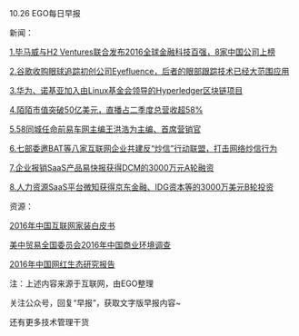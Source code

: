 10.26 EGO每日早报

新闻：

[1.毕马威与H2 Ventures联合发布2016全球金融科技百强，8家中国公司上榜](http://www.leiphone.com/news/201610/SgZVy7RVirKObHYw.html)

[2.谷歌收购眼球追踪初创公司Eyefluence，后者的眼部跟踪技术已经大范围应用](http://tech.qq.com/a/20161025/020740.htm)

[3.华为、诺基亚加入由Linux基金会领导的Hyperledger区块链项目](http://www.cnbeta.com/articles/551383.htm)

[4.陌陌市值突破50亿美元，直播占二季度总营收超58%](http://it.sohu.com/20161025/n471244687.shtml)

[5.58同城任命前易车网主编王洪浩为主编、首席营销官](http://tech.qq.com/a/20161025/017552.htm)

[6.七部委邀BAT等八家互联网企业共建反“炒信”行动联盟，打击网络炒信行为](http://tech.huanqiu.com/news/2016-10/9598955.html)

[7.企业报销SaaS产品易快报获得DCM的3000万元A轮融资](http://36kr.com/p/5055049.html?ktm_source=feed)

[8.人力资源SaaS平台微知获得京东金融、IDG资本等的3000万美元B轮投资](http://www.huxiu.com/article/168214/1.html?f=wangzhan)

资源：

[2016年中国互联网家装白皮书](http://report.iresearch.cn/report/201610/2665.shtml)

[美中贸易全国委员会2016年中国商业环境调查](https://www.uschina.org/sites/default/files/USCBC%202016%20Annual%20Member%20Survey%20(CH).pdf)

[2016年中国网红生态研究报告](http://report.iresearch.cn/report/201610/2664.shtml)

注：上述内容来源于互联网，由EGO整理

关注公众号，回复“早报”，获取文字版早报内容~

还有更多技术管理干货
